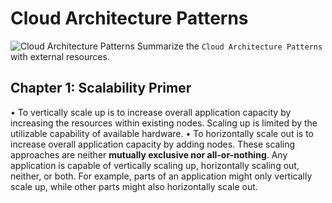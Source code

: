# Cloud Architecture Patterns

![Cloud Architecture Patterns](https://images-na.ssl-images-amazon.com/images/I/413c-GZAMZL._SX372_BO1,204,203,200_.jpg)
Summarize the `Cloud Architecture Patterns` with external resources.

## Chapter 1: Scalability Primer

• To vertically scale up is to increase overall application capacity by increasing the
resources within existing nodes. Scaling up is limited by the utilizable capability of available hardware.
• To horizontally scale out is to increase overall application capacity by adding nodes.
These scaling approaches are neither **mutually exclusive nor all-or-nothing**. Any application is capable of vertically scaling up, horizontally scaling out, neither, or both. For
example, parts of an application might only vertically scale up, while other parts might
also horizontally scale out.


<!--stackedit_data:
eyJoaXN0b3J5IjpbMTU0MjUwMzA3Ml19
-->